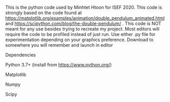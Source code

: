 This is the python code used by Minhtet Htoon for ISEF 2020.
This code is strongly based on the code found at
https://matplotlib.org/examples/animation/double_pendulum_animated.html and
https://scipython.com/blog/the-double-pendulum/ .
This code is NOT meant for any use besides trying to recreate my project.
Most editors will require the code to be profiled instead of just run. 
Use either .py file for experimentation depending on your graphics preference.
Download to somewhere you will remember and launch in editor


Dependencies

Python 3.7+ (install from https://www.python.org/)

Matplotlib

Numpy

Scipy
